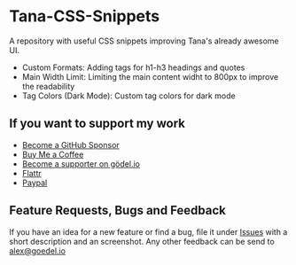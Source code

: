 # Tana-CSS-Snippets
A repository with useful CSS snippets improving Tana's already awesome UI.

- Custom Formats: Adding tags for h1-h3 headings and quotes
- Main Width Limit: Limiting the main content widht to 800px to improve the readability
- Tag Colors (Dark Mode): Custom tag colors for dark mode

## If you want to support my work
- [Become a GitHub Sponsor](https://github.com/sponsors/rcvd)
- [Buy Me a Coffee](https://www.buymeacoffee.com/rcvdio)
- [Become a supporter on gödel.io](https://www.goedel.io/subscribe?utm_medium=web&utm_source=subscribe-widget&utm_content=47299057)
- [Flattr](https://flattr.com/@rcvd)
- [Paypal](https://paypal.me/rcvd)

## Feature Requests, Bugs and Feedback
If you have an idea for a new feature or find a bug, file it under [Issues](https://github.com/rcvd/Tana-CSS-Snippets/issues) with a short description and an screenshot.
Any other feedback can be send to alex@goedel.io
